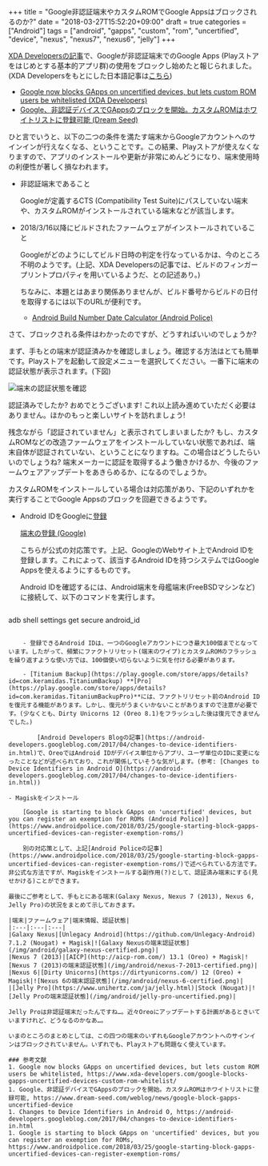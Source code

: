 +++
title = "Google非認証端末やカスタムROMでGoogle Appsはブロックされるのか?"
date = "2018-03-27T15:52:20+09:00"
draft = true
categories = ["Android"]
tags = ["android", "gapps", "custom", "rom", "uncertified", "device", "nexus", "nexus7", "nexus6", "jelly"]
+++

[XDA Developersの記事](https://www.xda-developers.com/google-blocks-gapps-uncertified-devices-custom-rom-whitelist/)で、Googleが非認証端末でのGoogle Apps (Playストアをはじめとする基本的アプリ群)の使用をブロックし始めたと報じられました。(XDA Developersをもとにした日本語記事は[こちら](https://www.dream-seed.com/weblog/news/google-block-gapps-uncertified-device))

- [Google now blocks GApps on uncertified devices, but lets custom ROM users be whitelisted (XDA Developers)](https://www.xda-developers.com/google-blocks-gapps-uncertified-devices-custom-rom-whitelist/)
- [Google、非認証デバイスでGAppsのブロックを開始。カスタムROMはホワイトリストに登録可能 (Dream Seed)](https://www.dream-seed.com/weblog/news/google-block-gapps-uncertified-device)

ひと言でいうと、以下の二つの条件を満たす端末からGoogleアカウントへのサインインが行えなくなる、ということです。この結果、Playストアが使えなくなりますので、アプリのインストールや更新が非常にめんどうになり、端末使用時の利便性が著しく損なわれます。

- 非認証端末であること

    Googleが定義するCTS (Compatibility Test Suite)にパスしていない端末や、カスタムROMがインストールされている端末などが該当します。

- 2018/3/16以降にビルドされたファームウェアがインストールされていること

    Googleがどのようにしてビルド日時の判定を行なっているかは、今のところ不明のようです。(上記、XDA Developersの記事では、ビルドのフィンガープリントプロパティを用いているようだ、との記述あり。)
    
    ちなみに、本題とはあまり関係ありませんが、ビルド番号からビルドの日付を取得するには以下のURLが便利です。

    - [Android Build Number Date Calculator (Android Police)](https://www.androidpolice.com/android-build-number-date-calculator/)

さて、ブロックされる条件はわかったのですが、どうすればいいのでしょうか?

まず、手もとの端末が認証済みかを確認しましょう。確認する方法はとても簡単です。Playストアを起動して設定メニューを選択してください。一番下に端末の認証状態が表示されます。(下図)

![端末の認証状態を確認](/img/android/play-store-certified.png)

認証済みでしたか? おめでとうございます! これ以上読み進めていただく必要はありません。ほかのもっと楽しいサイトを訪れましょう!

残念ながら「認証されていません」と表示されてしまいましたか? もし、カスタムROMなどの改造ファームウェアをインストールしていない状態であれば、端末自体が認証されていない、ということになりますね。この場合はどうしたらいいのでしょうね? 端末メーカーに認証を取得するよう働きかけるか、今後のファームウェアアップデートをあきらめるか、になるのでしょうか。

カスタムROMをインストールしている場合は対応策があり、下記のいずれかを実行することでGoogle Appsのブロックを回避できるようです。

- Android IDをGoogleに[登録](https://www.google.com/android/uncertified/)

    [端末の登録 (Google)](https://www.google.com/android/uncertified/)

    こちらが公式の対応策です。上記、GoogleのWebサイト上でAndroid IDを登録します。これによって、該当するAndroid IDを持つシステムではGoogle Appsを使えるようにするものです。
    
    Android IDを確認するには、Android端末を母艦端末(FreeBSDマシンなど)に接続して、以下のコマンドを実行します。
    
    ``` shell
adb shell settings get secure android_id
```

    - 登録できるAndroid IDは、一つのGoogleアカウントにつき最大100個までとなっています。したがって、頻繁にファクトリリセット(端末のワイプ)とカスタムROMのフラッシュを繰り返すような使い方では、100個使い切らないように気を付ける必要があります。

    - [Titanium Backup](https://play.google.com/store/apps/details?id=com.keramidas.TitaniumBackup) **[Pro](https://play.google.com/store/apps/details?id=com.keramidas.TitaniumBackupPro)**には、ファクトリリセット前のAndroid IDを復元する機能があります。しかし、復元がうまくいかないことがありますので注意が必要です。(少なくとも、Dirty Unicorns 12 (Oreo 8.1)をフラッシュした後は復元できませんでした。)
    
        [Android Developers Blogの記事](https://android-developers.googleblog.com/2017/04/changes-to-device-identifiers-in.html)で、OreoではAndroid IDがデバイス単位からアプリ、ユーザ単位のIDに変更になったことなどが述べられており、これが関係していそうな気がします。(参考: [Changes to Device Identifiers in Android O](https://android-developers.googleblog.com/2017/04/changes-to-device-identifiers-in.html))

- Magiskをインストール
    
    [Google is starting to block GApps on 'uncertified' devices, but you can register an exemption for ROMs (Android Police)](https://www.androidpolice.com/2018/03/25/google-starting-block-gapps-uncertified-devices-can-register-exemption-roms/)

    別の対応策として、上記[Android Policeの記事](https://www.androidpolice.com/2018/03/25/google-starting-block-gapps-uncertified-devices-can-register-exemption-roms/)で述べられている方法です。非公式な方法ですが、Magiskをインストールする副作用(?)として、認証済み端末にする(見せかける)ことができます。

最後にご参考として、手もとにある端末(Galaxy Nexus, Nexus 7 (2013), Nexus 6, Jelly Pro)の状況をまとめて示しておきます。

|端末|ファームウェア|端末情報、認証状態|
|:---|:---|:---|
|Galaxy Nexus|[Unlegacy Android](https://github.com/Unlegacy-Android) 7.1.2 (Nougat) + Magisk|![Galaxy Nexusの端末認証状態](/img/android/galaxy-nexus-certified.png)|
|Nexus 7 (2013)|[AICP](http://aicp-rom.com/) 13.1 (Oreo) + Magisk|![Nexus 7 (2013)の端末認証状態](/img/android/nexus-7-2013-certified.png)|
|Nexus 6|[Dirty Unicorns](https://dirtyunicorns.com/) 12 (Oreo) + Magisk|![Nexus 6の端末認証状態](/img/android/nexus-6-certified.png)|
|[Jelly Pro](https://www.unihertz.com/ja/jelly.html)|Stock (Nougat)|![Jelly Proの端末認証状態](/img/android/jelly-pro-uncertified.png)|

Jelly Proは非認証端末だったんですね…。近々Oreoにアップデートする計画があるときいていますけれど、どうなるのかなあ…。

いまのところのまとめとしては、この四つの端末のいずれもGoogleアカウントへのサインインはブロックされていません。いずれでも、Playストアも問題なく使えています。

### 参考文献
1. Google now blocks GApps on uncertified devices, but lets custom ROM users be whitelisted, https://www.xda-developers.com/google-blocks-gapps-uncertified-devices-custom-rom-whitelist/
1. Google、非認証デバイスでGAppsのブロックを開始。カスタムROMはホワイトリストに登録可能, https://www.dream-seed.com/weblog/news/google-block-gapps-uncertified-device
1. Changes to Device Identifiers in Android O, https://android-developers.googleblog.com/2017/04/changes-to-device-identifiers-in.html
1. Google is starting to block GApps on 'uncertified' devices, but you can register an exemption for ROMs, https://www.androidpolice.com/2018/03/25/google-starting-block-gapps-uncertified-devices-can-register-exemption-roms/

